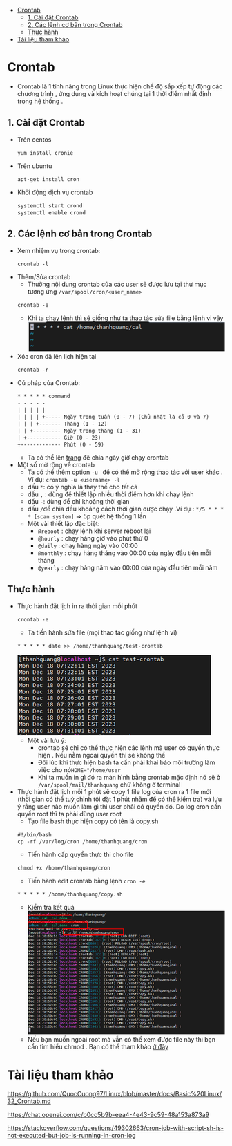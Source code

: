 - [Crontab](#crontab)
  - [1. Cài đặt Crontab](#1-cài-đặt-crontab)
  - [2. Các lệnh cơ bản trong Crontab](#2-các-lệnh-cơ-bản-trong-crontab)
  - [Thực hành](#thực-hành)
- [Tài liệu tham khảo](#tài-liệu-tham-khảo)

# Crontab
- Crontab là 1 tính năng trong Linux thực hiện chế độ sắp xếp tự động các chương trình , ứng dụng và kích hoạt chúng tại 1 thời điểm nhất định trong hệ thống .
## 1. Cài đặt Crontab
- Trên centos

    ```
    yum install cronie
    ```
- Trên ubuntu
    ```
    apt-get install cron
    ```
- Khởi động dịch vụ crontab
    ```
    systemctl start crond
    systemctl enable crond
    ```
## 2. Các lệnh cơ bản trong Crontab
- Xem nhiệm vụ trong crontab:
  ```
  crontab -l
  ```
- Thêm/Sửa crontab
  - Thường nội dung crontab của các user sẽ được lưu tại thư mục tương ứng `/var/spool/cron/<user_name>`
  ```
  crontab -e
  ```
  - Khi ta chạy lệnh thì sẽ giống như ta thao tác sửa file bằng lệnh vi vậy
  ![Alt](/thuctap/anh/Screenshot_588.png)
- Xóa cron đã lên lịch hiện tại
  ```
  crontab -r
  ```
- Cú pháp của Crontab:
  ```
  * * * * * command
  - - - - -
  | | | | |
  | | | | +----- Ngày trong tuần (0 - 7) (Chủ nhật là cả 0 và 7)
  | | | +------- Tháng (1 - 12)
  | | +--------- Ngày trong tháng (1 - 31)
  | +----------- Giờ (0 - 23)
  +------------- Phút (0 - 59)
  ```
  - Ta có thể lên [trang](https://crontab.guru/) đê chia ngày giờ chạy crontab
- Một số mở rộng về crontab
  - Ta có thể thêm option `-u ` để có thể mở rộng thao tác với user khác . Ví dụ: `crontab -u <username> -l`
  - dấu `*`: có ý nghĩa là thay thế cho tất cả
  - dấu `,` : dùng để thiết lập nhiều thời điểm hơn khi chạy lệnh
  - dấu `-`: dùng để chỉ khoảng thời gian
  - dấu `/`để chia đều khoảng cách thời gian được chạy .Ví dụ : `*/5 * * * * [scan system]` => 5p quét hệ thống 1 lần 
  - Một vài thiết lập đặc biệt:
    - `@reboot` : chạy lệnh khi server reboot lại
    - `@hourly` : chạy hàng giờ vào phút thứ 0
    - `@daily` : chạy hàng ngày vào 00:00
    - `@monthly` : chạy hàng tháng vào 00:00 của ngày đầu tiên mỗi tháng
    - `@yearly` : chạy hàng năm vào 00:00 của ngày đầu tiên mỗi năm

## Thực hành
- Thực hành đặt lịch in ra thời gian mỗi phút
  ```
  crontab -e
  ```
  - Ta tiến hành sửa file (mọi thao tác giống như lệnh vi)
  ```
  * * * * * date >> /home/thanhquang/test-crontab
  ```
  ![Alt](/thuctap/anh/Screenshot_589.png)
    - Một vài lưu ý:
      - crontab sẽ chỉ có thể thực hiện các lệnh mà user có quyền thực hiện . Nếu nằm ngoài quyền thì sẽ không thể
      - Đôi lúc khi thực hiện bash ta cần phải khai báo môi trường làm việc cho nó`HOME="/home/user`
      - Khi ta muốn in gì đó ra màn hình bằng crontab mặc định nó sẽ ở `/var/spool/mail/thanhquang` chứ không ở terminal
- Thực hành đặt lịch mỗi 1 phút sẽ copy 1 file log của cron ra 1 file mới (thời gian có thể tuỳ chỉnh tôi đặt 1 phút nhằm để có thể kiểm tra) và lưu ý rằng user nào muốn làm gì thì user phải có quyền đó. Do log cron cần quyền root thì ta phải dùng user root
  - Tạo file bash thực hiện copy có tên là copy.sh
  ```
  #!/bin/bash
  cp -rf /var/log/cron /home/thanhquang/cron
  ```
  - Tiến hành cấp quyền thực thi cho file
  ```
  chmod +x /home/thanhquang/cron
  ```
  - Tiến hành edit crontab bằng lệnh `cron -e`
  ```
  * * * * * /home/thanhquang/copy.sh
  ```
  - Kiểm tra kết quả
  ![Alt](/thuctap/anh/Screenshot_590.png)
  - Nếu bạn muốn ngoài root mà vẫn có thể xem được file này thì bạn cần tìm hiểu chmod . Bạn có thể tham khảo [ở đây](https://github.com/thanhquang99/thuctap2023/blob/main/thuctap/linuxfundament/12.filesecurity.md#5chmod-change-modify)
  
# Tài liệu tham khảo
https://github.com/QuocCuong97/Linux/blob/master/docs/Basic%20Linux/32_Crontab.md

https://chat.openai.com/c/b0cc5b9b-eea4-4e43-9c59-48a153a873a9

https://stackoverflow.com/questions/49302663/cron-job-with-script-sh-is-not-executed-but-job-is-running-in-cron-log